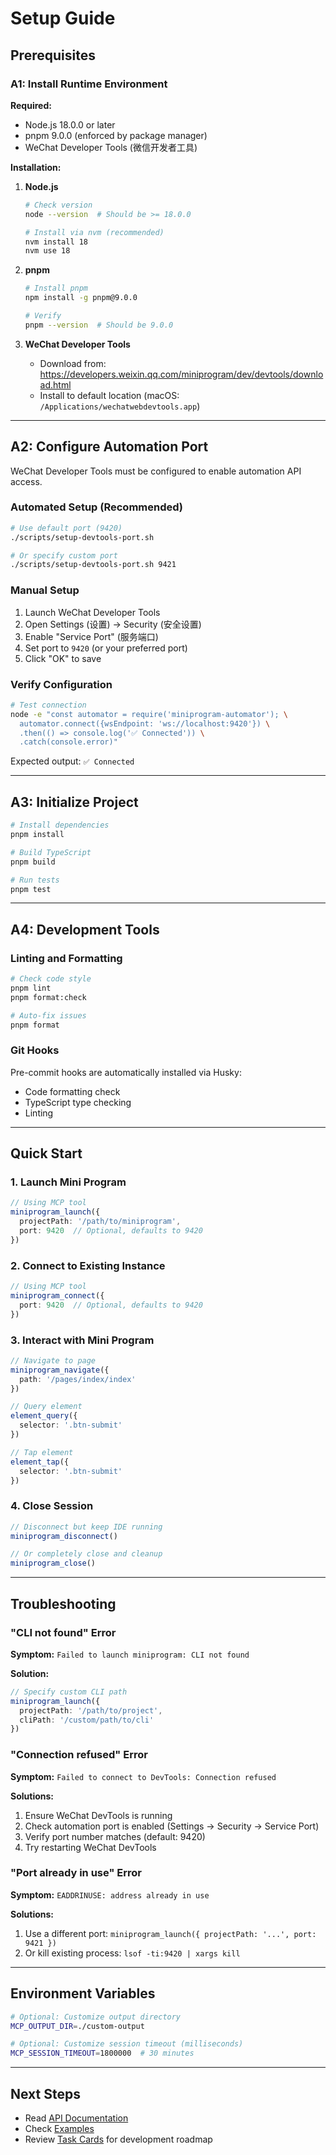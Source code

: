 # Setup Guide

## Prerequisites

### A1: Install Runtime Environment

**Required:**
- Node.js 18.0.0 or later
- pnpm 9.0.0 (enforced by package manager)
- WeChat Developer Tools (微信开发者工具)

**Installation:**

1. **Node.js**
   ```bash
   # Check version
   node --version  # Should be >= 18.0.0

   # Install via nvm (recommended)
   nvm install 18
   nvm use 18
   ```

2. **pnpm**
   ```bash
   # Install pnpm
   npm install -g pnpm@9.0.0

   # Verify
   pnpm --version  # Should be 9.0.0
   ```

3. **WeChat Developer Tools**
   - Download from: https://developers.weixin.qq.com/miniprogram/dev/devtools/download.html
   - Install to default location (macOS: `/Applications/wechatwebdevtools.app`)

---

## A2: Configure Automation Port

WeChat Developer Tools must be configured to enable automation API access.

### Automated Setup (Recommended)

```bash
# Use default port (9420)
./scripts/setup-devtools-port.sh

# Or specify custom port
./scripts/setup-devtools-port.sh 9421
```

### Manual Setup

1. Launch WeChat Developer Tools
2. Open Settings (设置) → Security (安全设置)
3. Enable "Service Port" (服务端口)
4. Set port to `9420` (or your preferred port)
5. Click "OK" to save

### Verify Configuration

```bash
# Test connection
node -e "const automator = require('miniprogram-automator'); \
  automator.connect({wsEndpoint: 'ws://localhost:9420'}) \
  .then(() => console.log('✅ Connected')) \
  .catch(console.error)"
```

Expected output: `✅ Connected`

---

## A3: Initialize Project

```bash
# Install dependencies
pnpm install

# Build TypeScript
pnpm build

# Run tests
pnpm test
```

---

## A4: Development Tools

### Linting and Formatting

```bash
# Check code style
pnpm lint
pnpm format:check

# Auto-fix issues
pnpm format
```

### Git Hooks

Pre-commit hooks are automatically installed via Husky:
- Code formatting check
- TypeScript type checking
- Linting

---

## Quick Start

### 1. Launch Mini Program

```typescript
// Using MCP tool
miniprogram_launch({
  projectPath: '/path/to/miniprogram',
  port: 9420  // Optional, defaults to 9420
})
```

### 2. Connect to Existing Instance

```typescript
// Using MCP tool
miniprogram_connect({
  port: 9420  // Optional, defaults to 9420
})
```

### 3. Interact with Mini Program

```typescript
// Navigate to page
miniprogram_navigate({
  path: '/pages/index/index'
})

// Query element
element_query({
  selector: '.btn-submit'
})

// Tap element
element_tap({
  selector: '.btn-submit'
})
```

### 4. Close Session

```typescript
// Disconnect but keep IDE running
miniprogram_disconnect()

// Or completely close and cleanup
miniprogram_close()
```

---

## Troubleshooting

### "CLI not found" Error

**Symptom:** `Failed to launch miniprogram: CLI not found`

**Solution:**
```typescript
// Specify custom CLI path
miniprogram_launch({
  projectPath: '/path/to/project',
  cliPath: '/custom/path/to/cli'
})
```

### "Connection refused" Error

**Symptom:** `Failed to connect to DevTools: Connection refused`

**Solutions:**
1. Ensure WeChat DevTools is running
2. Check automation port is enabled (Settings → Security → Service Port)
3. Verify port number matches (default: 9420)
4. Try restarting WeChat DevTools

### "Port already in use" Error

**Symptom:** `EADDRINUSE: address already in use`

**Solutions:**
1. Use a different port: `miniprogram_launch({ projectPath: '...', port: 9421 })`
2. Or kill existing process: `lsof -ti:9420 | xargs kill`

---

## Environment Variables

```bash
# Optional: Customize output directory
MCP_OUTPUT_DIR=./custom-output

# Optional: Customize session timeout (milliseconds)
MCP_SESSION_TIMEOUT=1800000  # 30 minutes
```

---

## Next Steps

- Read [API Documentation](./api-reference.md)
- Check [Examples](../examples/)
- Review [Task Cards](../.llm/task.cards.md) for development roadmap
